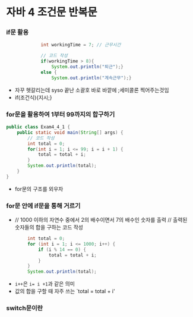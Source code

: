 # 자바 4 조건문 반복문

### if문 활용

```java
			 int workingTime = 7; // 근무시간

			 // 코드 작성
			 if(workingTime > 8){ 
                 System.out.println("퇴근");}
			 else {	 
                 System.out.println("계속근무");}
```

- 자꾸 헷갈리는데 syso 끝난 소괄호 바로 바깥에 ;세미콜론 찍어주는것임
- if(조건식){지시;}



### for문을 활용하여 1부터 99까지의 합구하기

```java
public class Exam4_4_1 {
	public static void main(String[] args) {
		// 코드 작성
		int total = 0;
		for(int i = 1; i <= 99; i = i + 1) {
			total = total + i;
		}
		System.out.println(total);
	}
}
```

- for문의 구조를 외우자



### for문 안에 if문을 통해 거르기

- //		 1000 이하의 자연수 중에서 2의 배수이면서 7의 배수인 숫자를 출력
  //		 출력된 숫자들의 합을 구하는 코드 작성

```java
		int total = 0;
		for (int i = 1; i <= 1000; i++) {
			if (i % 14 == 0) {
				total = total + i;
			}
		}
		System.out.println(total);
```

- `i++`은 `i= i +1`과 같은 의미
- 값의 합을 구할 때 자주 쓰는 `total = total + i'







### switch문이란

